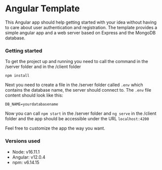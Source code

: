# Angular Template

This Angular app should help getting started with your idea without having to care about user authentication and registration. 
The template provides a simple angular app and a web server based on Express and the MongoDB database.

### Getting started

To get the project up and running you need to call the command in the /server folder and in the /client folder
```
npm install
```
Next you need to create a file in the /server folder called ```.env``` which contains the database name, the server should connect to.
The ```.env``` file content should look like this:
```
DB_NAME=yourdatabasename
```
Now you can call ```npm start``` in the /server folder and ```ng serve``` in the /client folder and the app should be accessible under the
URL ```localhost:4200```

Feel free to customize the app the way you want.

### Versions used
- Node: v16.11.1
- Angular: v12.0.4
- npm: v6.14.15
